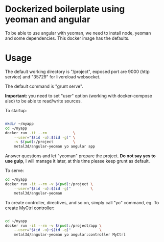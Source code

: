 # Dockerized boilerplate using yeoman and angular

To be able to use angular with yeoman, we need to install node, yeoman and some dependencies. This docker image has the defaults.

# Usage

The default working directory is "/project", exposed port are 9000 (http service) and "35729" for livereload websocket.

The default command is "grunt serve".

**Important:** you need to set "user" option (working with docker-compose also) to be able to read/write sources.

To startup:

```bash

mkdir ~/myapp
cd ~/myapp
docker run -it --rm            \
    --user="$(id -u):$(id -g)" \
    -v $(pwd):/project         \
    metal3d/angular-yeoman yo angular app
```

Answer questions and let "yeoman" prepare the project. **Do not say yes to use gulp**, I will manage it later, at this time please keep grunt as default.

To serve:

```bash
cd ~/myapp
docker run -it --rm -v $(pwd):/project \
    --user="$(id -u):$(id -g)"         \
    metal3d/angular-yeoman
```

To create controller, directives, and so on, simply call "yo" command, eg. To create MyCtrl controller:

```bash

cd ~/myapp
docker run -it --rm -v $(pwd):/project/app \
    --user="$(id -u):$(id -g)"             \
    metal3d/angular-yeoman yo angular:controller MyCtrl
```
